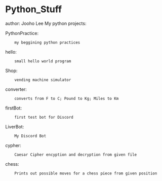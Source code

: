# Python_Stuff
author: Jooho Lee
My python projects:

PythonPractice:

        my beggining python practices

hello:

        small hello world program

Shop:

        vending machine simulator

converter:

        converts from F to C; Pound to Kg; Miles to Km

firstBot:

        first test bot for Discord

LiverBot:

        My Discord Bot 

cypher:

        Caesar Cipher encyption and decryption from given file

chess:

        Prints out possible moves for a chess piece from given position
